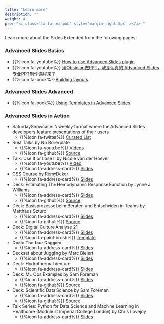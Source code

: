 ```yaml
---
title: "Learn more"
description: ""
weight: 4
pre: "<i class='fa fa-leanpub' style='margin-right:5px' ></i> "
---
```


Learn more about the Slides Extended from the following pages:

### Advanced Slides Basics

- {{%icon fa-youtube%}} [How to use Advanced Slides plugin](https://www.youtube.com/watch?v=LtBK_iNcVEQ)
- {{%icon fa-youtube%}} [用Obsidian做PPT，我是认真的 Advanced Slides 专业PPT制作课程来了](https://www.bilibili.com/video/BV1kF411F7Pc)
- {{%icon fa-book%}} [Building layouts](https://forum.obsidian.md/t/advanced-slides-snippets-showcases/29529/2?u=mszturc)

### Advanced Slides Advanced

- {{%icon fa-book%}} [Using Templates in Advanced Slides](https://github.com/MSzturc/advanced-slides-consult-template)

### Advanced Slides in Action
- SaturdayShowcase: A weekly format where the Advanced Slides developers feature presentations of their users:
    - {{%icon fa-twitter%}} [Curated List](https://twitter.com/search?q=%23SaturdayShowcase%20%40AdvancedSlides&src=typed_query&f=live)
- Rust Talks by No Boilerplate
    - {{%icon fa-youtube%}} [Videos](https://www.youtube.com/watch?v=IA4q0lzmyfM&list=PLZaoyhMXgBzoM9bfb5pyUOT3zjnaDdSEP)
    - {{%icon fa-github%}} [Source](https://github.com/0atman/noboilerplate/tree/main/scripts)
- Talk: Use It or Lose It by Nicole van der Hoeven
    - {{%icon fa-youtube%}} [Video](https://www.youtube.com/watch?v=SMNSUs6ffnE)
    - {{%icon fa-address-card%}} [Slides](https://slides.nicolevanderhoeven.com/2022-use-it-or-lose-it/)
- CSS Course by RemyDekor
    - {{%icon fa-address-card%}} [Slides](https://htmlpreview.github.io/?https://github.com/RemyDekor/CSS-course-beginner/blob/main/index.html#/)
- Deck: Estimating The Hemodynamic Response Function by Lynne J Williams
    - {{%icon fa-address-card%}} [Slides](https://lynnejwilliams.io/hrf_estimation/)
    - {{%icon fa-github%}} [Source](https://raw.githubusercontent.com/MSzturc/hrf_estimation/main/hrf_estimation.md)
- Deck: Basisprozesse beim Beraten und Entscheiden in Teams by Matthäus Szturc
    - {{%icon fa-address-card%}} [Slides](https://mszturc.github.io/obsidian-advanced-slides/examples/consult)
    - {{%icon fa-github%}} [Source](https://raw.githubusercontent.com/MSzturc/advanced-slides-consult-template/main/Presentation.md)
- Deck: Digital Culture Analyse 21
    - {{%icon fa-address-card%}} [Slides](https://digitalculture2122.github.io/)
    - {{%icon fa-paint-brush%}} [Template](https://forum.obsidian.md/t/advanced-slides-snippets-showcases/29529/2?u=mszturc)
- Deck: The four Daggers
    - {{%icon fa-address-card%}} [Slides](https://o-oayda.github.io/four-daggers-presentation/)
- Deckset about Juggling by Marc Bielert
    - {{%icon fa-address-card%}} [Slides](https://abhuva.github.io/presentations/#/)
- Deck: Hydrothermal Venture
    - {{%icon fa-address-card%}} [Slides](https://zxspectrummy.github.io/vent-map/#/)
- Deck: ML Ops Examples by Sam Foreman
    - {{%icon fa-address-card%}} [Slides](https://saforem2.github.io/mlops/#/)
    - {{%icon fa-github%}} [Source](https://raw.githubusercontent.com/saforem2/mlops/main/slides.md)
- Deck: Scientific Data Science by Sam Foreman
    - {{%icon fa-address-card%}} [Slides](https://saforem2.github.io/anl-job-talk/#/)
    - {{%icon fa-github%}} [Source](https://raw.githubusercontent.com/saforem2/anl-job-talk/main/slides.md)
- Talk Series: Python for Data Science and Machine Learning in Healthcare (Module at Imperial College London) by Chris Lovejoy
	- {{%icon fa-address-card%}} [Slides](https://www.chrislovejoy.me/imperial)
